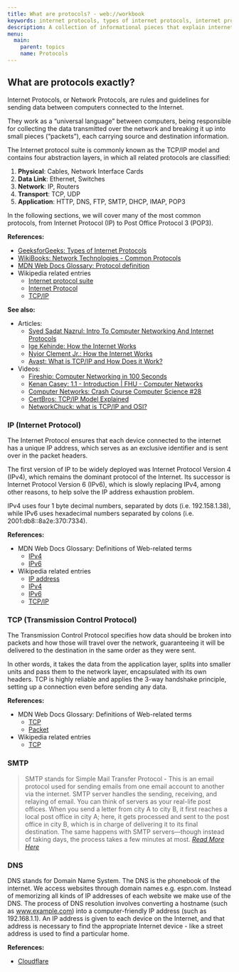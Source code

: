 ```yaml
---
title: What are protocols? - web://workbook
keywords: internet protocols, types of internet protocols, internet protocols explained
description: A collection of informational pieces that explain internet protocols.
menu:
  main:
    parent: topics
    name: Protocols
---
```


## What are protocols exactly?

Internet Protocols, or Network Protocols, are rules and guidelines for sending data between computers connected to the Internet.

They work as a “universal language” between computers, being responsible for collecting the data transmitted over the network and breaking it up into small pieces (“packets”), each carrying source and destination information.

The Internet protocol suite is commonly known as the TCP/IP model and contains four abstraction layers, in which all related protocols are classified:

1. **Physical**: Cables, Network Interface Cards
2. **Data Link**: Ethernet, Switches
3. **Network**: IP, Routers
4. **Transport**: TCP, UDP
5. **Application**: HTTP, DNS, FTP, SMTP, DHCP, IMAP, POP3

In the following sections, we will cover many of the most common protocols, from Internet Protocol (IP) to Post Office Protocol 3 (POP3).

**References:**

* [GeeksforGeeks: Types of Internet Protocols](https://www.geeksforgeeks.org/types-of-internet-protocols/)
* [WikiBooks: Network Technologies - Common Protocols](https://en.wikibooks.org/wiki/Network_Plus_Certification/Technologies/Common_Protocols)
* [MDN Web Docs Glossary: Protocol definition](https://developer.mozilla.org/en-US/docs/Glossary/Protocol)
* Wikipedia related entries
  * [Internet protocol suite](https://en.wikipedia.org/wiki/Internet_protocol_suite)
  * [Internet Protocol](https://en.wikipedia.org/wiki/Internet_Protocol)
  * [TCP/IP](https://pt.wikipedia.org/wiki/TCP/IP)

**See also:**

* Articles:
  * [Syed Sadat Nazrul: Intro To Computer Networking And Internet Protocols](https://medium.com/@sadatnazrul/intro-to-computer-networking-and-internet-protocols-8f03710ca409)
  * [Ige Kehinde: How the Internet Works](https://kennygrace.hashnode.dev/how-the-internet-works-ckgm70i6y0a5gnzs1baql91sf)
  * [Nyior Clement Jr.: How the Internet Works](https://dev.to/nyior/the-why-what-and-how-of-the-internet-39d5)
  * [Avast: What is TCP/IP and How Does it Work?](https://www.avast.com/c-what-is-tcp-ip)
* Videos:
  * [Fireship: Computer Networking in 100 Seconds](https://www.youtube.com/watch?v=keeqnciDVOo)
  * [Kenan Casey: 1.1 - Introduction | FHU - Computer Networks](https://www.youtube.com/watch?v=5D67Qy1tPLY&list=PLLFIgriuZPAcCkmSTfcq7oaHcVy3rzEtc)
  * [Computer Networks: Crash Course Computer Science #28](https://www.youtube.com/watch?v=3QhU9jd03a0)
  * [CertBros: TCP/IP Model Explained](https://www.youtube.com/watch?v=OTwp3xtd4dg)
  * [NetworkChuck: what is TCP/IP and OSI?](https://www.youtube.com/watch?v=CRdL1PcherM&t=377s)

### IP (Internet Protocol)

The Internet Protocol ensures that each device connected to the internet has a unique IP address, which serves as an exclusive identifier and is sent over in the packet headers.

The first version of IP to be widely deployed was Internet Protocol Version 4 (IPv4), which remains the dominant protocol of the Internet. Its successor is Internet Protocol Version 6 (IPv6), which is slowly replacing IPv4, among other reasons, to help solve the IP address exhaustion problem.

IPv4 uses four 1 byte decimal numbers, separated by dots (i.e. 192.158.1.38), while IPv6 uses hexadecimal numbers separated by colons (i.e. 2001:db8::8a2e:370:7334).

**References:**

* MDN Web Docs Glossary: Definitions of Web-related terms
  * [IPv4](https://developer.mozilla.org/en-US/docs/Glossary/IPv4)
  * [IPv6](https://developer.mozilla.org/en-US/docs/Glossary/IPv6)
* Wikipedia related entries
  * [IP address](https://en.wikipedia.org/wiki/IP_address)
  * [IPv4](https://en.wikipedia.org/wiki/IPv4)
  * [IPv6](https://en.wikipedia.org/wiki/IPv6)
  * [TCP/IP](https://pt.wikipedia.org/wiki/TCP/IP)

### TCP (Transmission Control Protocol)

The Transmission Control Protocol specifies how data should be broken into packets and how those will travel over the network, guaranteeing it will be delivered to the destination in the same order as they were sent.

In other words, it takes the data from the application layer, splits into smaller units and pass them to the network layer, encapsulated with its own headers. TCP is highly reliable and applies the 3-way handshake principle, setting up a connection even before sending any data.

**References:**

* MDN Web Docs Glossary: Definitions of Web-related terms
  * [TCP](https://developer.mozilla.org/en-US/docs/Glossary/TCP)
  * [Packet](https://developer.mozilla.org/en-US/docs/Glossary/Packet)
* Wikipedia related entries
  * [TCP](https://pt.wikipedia.org/wiki/Protocolo_de_controle_de_transmiss%C3%A3o)

### SMTP

> SMTP stands for Simple Mail Transfer Protocol - This is an email protocol used for sending emails from one email account to another via the internet. SMTP server handles the sending, receiving, and relaying of email. You can think of servers as your real-life post offices. When you send a letter from city A to city B, it first reaches a local post office in city A; here, it gets processed and sent to the post office in city B, which is in charge of delivering it to its final destination. The same happens with SMTP servers—though instead of taking days, the process takes a few minutes at most.
*[Read More Here](https://postmarkapp.com/guides/everything-you-need-to-know-about-smtp)*

### DNS

DNS stands for Domain Name System. The DNS is the phonebook of the internet. We access websites through domain names e.g. espn.com. Instead of memorizing all kinds of IP addresses of each website we make use of the DNS.  The process of DNS resolution involves converting a hostname (such as www.example.com) into a computer-friendly IP address (such as 192.168.1.1). An IP address is given to each device on the Internet, and that address is necessary to find the appropriate Internet device - like a street address is used to find a particular home.
 
**References:**
 
* [Cloudflare](https://www.cloudflare.com/learning/dns/what-is-dns/)
